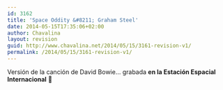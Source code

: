 ```yaml
---
id: 3162
title: 'Space Oddity &#8211; Graham Steel'
date: 2014-05-15T17:35:06+02:00
author: Chavalina
layout: revision
guid: http://www.chavalina.net/2014/05/15/3161-revision-v1/
permalink: /2014/05/15/3161-revision-v1/
---
```

Versión de la canción de David Bowie… grabada **en la Estación Espacial Internacional** 🙂